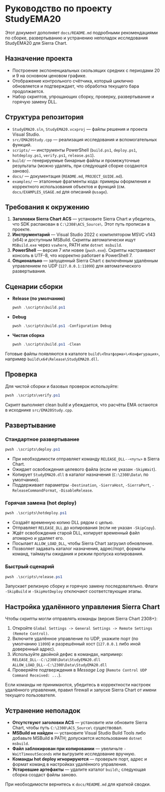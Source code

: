 # Руководство по проекту StudyEMA20

Этот документ дополняет `docs/README.md` подробными рекомендациями по сборке, развертыванию и устранению неполадок исследования StudyEMA20 для Sierra Chart.

## Назначение проекта
- Построение экспоненциальных скользящих средних с периодами 20 и 9 на основном ценовом графике.
- Отображение контрольного счётчика, который циклично обновляется и подтверждает, что обработка текущего бара продолжается.
- Набор скриптов, упрощающих сборку, проверку, развертывание и горячую замену DLL.

## Структура репозитория
- `StudyEMA20.sln`, `StudyEMA20.vcxproj` — файлы решения и проекта Visual Studio.
- `src/EMA20Study.cpp` — реализация исследования и вспомогательных функций.
- `scripts/` — инструменты PowerShell (`build.ps1`, `deploy.ps1`, `hotdeploy.ps1`, `verify.ps1`, `release.ps1`).
- `build/` — генерируемые бинарные файлы и промежуточные результаты (можно удалять, при следующей сборке создаются заново).
- `docs/` — документация (`README.md`, `PROJECT_GUIDE.md`).
- `examples/` — эталонные фрагменты кода: примеры оформления и корректного использования объектов и функций (см. `docs/EXAMPLES_USAGE.md` для описаний `@usage`).

## Требования к окружению
1. **Заголовки Sierra Chart ACS** — установите Sierra Chart и убедитесь, что SDK распакован в `C:\2308\ACS_Source\`. Этот путь прописан в проекте.
2. **Инструментарий** — Visual Studio 2022 с компилятором MSVC v143 (x64) и доступным MSBuild. Скрипты автоматически ищут `MSBuild.exe` через `vswhere`, PATH или `dotnet msbuild`.
3. **PowerShell** — версия 7 или новее (`pwsh.exe`). Скрипты настраивают консоль в UTF-8, что корректно работает в PowerShell 7.
4. **Опционально** — запущенный Sierra Chart с включённым удалённым управлением по UDP (`127.0.0.1:11099`) для автоматического развертывания.

## Сценарии сборки
- **Release (по умолчанию)**  
  ```powershell
  pwsh .\scripts\build.ps1
  ```
- **Debug**  
  ```powershell
  pwsh .\scripts\build.ps1 -Configuration Debug
  ```
- **Чистая сборка**  
  ```powershell
  pwsh .\scripts\build.ps1 -Clean
  ```

Готовые файлы появляются в каталоге `build\<Платформа>\<Конфигурация>`, например `build\x64\Release\StudyEMA20.dll`.

## Проверка
Для чистой сборки и базовых проверок используйте:
```powershell
pwsh .\scripts\verify.ps1
```
Скрипт выполняет clean build и убеждается, что расчёты EMA остаются в исходнике `src/EMA20Study.cpp`.

## Развертывание

### Стандартное развертывание
```powershell
pwsh .\scripts\deploy.ps1
```
- При необходимости отправляет команду `RELEASE_DLL--<путь>` в Sierra Chart.
- Ожидает освобождения целевого файла (если не указан `-SkipWait`).
- Копирует `StudyEMA20.dll` в каталог назначения (`C:\2308\Data\` по умолчанию).
- Поддерживает параметры `-Destination`, `-SierraHost`, `-SierraPort`, `-ReleaseCommandFormat`, `-DisableRelease`.

### Горячая замена (hot deploy)
```powershell
pwsh .\scripts\hotdeploy.ps1
```
- Создаёт временную копию DLL рядом с целью.
- Отправляет `RELEASE_DLL` до копирования (если не указан `-SkipCopy`).
- Ждёт освобождения старой DLL, копирует временный файл атомарно и удаляет его.
- Посылает `ALLOW_LOAD_DLL`, чтобы Sierra Chart загрузил обновление.
- Позволяет задавать каталог назначения, адрес/порт, форматы команд, таймауты ожидания и режим пропуска копирования.

### Быстрый сценарий
```powershell
pwsh .\scripts\release.ps1
```
Запускает релизную сборку и горячую замену последовательно. Флаги `-SkipBuild` и `-SkipHotDeploy` отключают соответствующие этапы.

## Настройка удалённого управления Sierra Chart
Чтобы скрипты могли отправлять команды (версия Sierra Chart 2308+):
1. Откройте `Global Settings -> General Settings -> Remote Settings (Remote Control)`.
2. Включите удалённое управление по UDP, укажите порт (по умолчанию `11099`) и разрешённый хост (`127.0.0.1` либо иной доверенный адрес).
3. Используйте двойной дефис в командах, например:  
   `RELEASE_DLL--C:\2308\Data\StudyEMA20.dll`  
   `ALLOW_LOAD_DLL--C:\2308\Data\StudyEMA20.dll`
4. Проверяйте подтверждения в *Message Log* (`Remote Control UDP Command Received: ...`).

Если команды не принимаются, убедитесь в корректности настроек удалённого управления, правил firewall и запуске Sierra Chart от имени текущего пользователя.

## Устранение неполадок
- **Отсутствуют заголовки ACS** — установите или обновите Sierra Chart, чтобы путь `C:\2308\ACS_Source\` существовал.
- **MSBuild не найден** — установите Visual Studio Build Tools либо добавьте MSBuild в PATH; допускается использование `dotnet msbuild`.
- **Файл заблокирован при копировании** — увеличьте `-WaitTimeoutSeconds` или выгрузите исследование вручную.
- **Команды hot deploy игнорируются** — проверьте порт, адрес и формат команд в настройках удалённого управления.
- **Устаревшие артефакты** — удалите каталог `build\`; следующая сборка создаст файлы заново.

При необходимости вернитесь к `docs/README.md` для краткой сводки.
